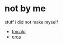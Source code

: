 # not by me
stuff i did not make myself

- [tmcalc](https://kappanneo.github.io/tmcalc/)
- [orca](https://100r.co/site/orca.html)
